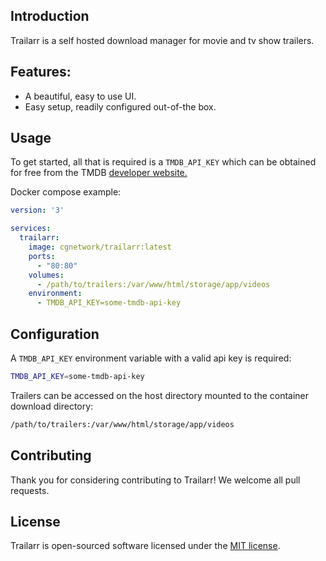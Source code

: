 ## Introduction

Trailarr is a self hosted download manager for movie and tv show trailers.

## Features:

* A beautiful, easy to use UI.
* Easy setup, readily configured out-of-the box.

## Usage

To get started, all that is required is a `TMDB_API_KEY` which can be obtained for free from the TMDB [developer website.](https://developers.themoviedb.org/3/getting-started/introduction)

Docker compose example:

```yaml
version: '3'

services:
  trailarr:
    image: cgnetwork/trailarr:latest
    ports:
      - "80:80"
    volumes:
      - /path/to/trailers:/var/www/html/storage/app/videos
    environment:
      - TMDB_API_KEY=some-tmdb-api-key
```

## Configuration

A `TMDB_API_KEY` environment variable with a valid api key is required:

```bash
TMDB_API_KEY=some-tmdb-api-key
```

Trailers can be accessed on the host directory mounted to the container download directory:
```bash
/path/to/trailers:/var/www/html/storage/app/videos
```

## Contributing

Thank you for considering contributing to Trailarr! We welcome all pull requests.

## License

Trailarr is open-sourced software licensed under the [MIT license](https://github.com/cgnetwork/trailarr/blob/master/LICENSE).
